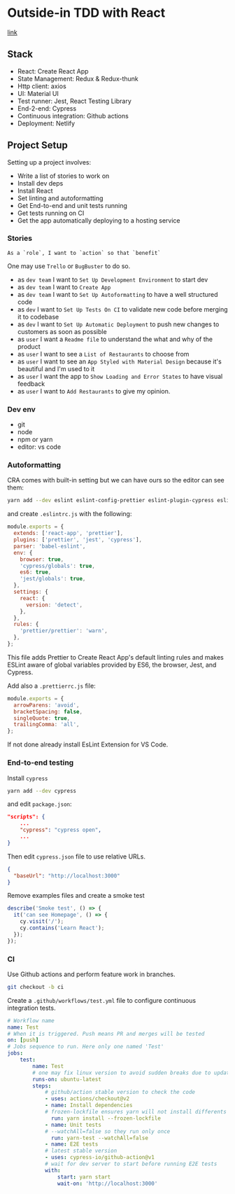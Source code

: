 # Outside-in TDD with React

[link](https://outsidein.dev/react/#tech-stack)

## Stack

- React: Create React App
- State Management: Redux & Redux-thunk
- Http client: axios
- UI: Material UI
- Test runner: Jest, React Testing Library
- End-2-end: Cypress
- Continuous integration: Github actions
- Deployment: Netlify

## Project Setup

Setting up a project involves:

- Write a list of stories to work on
- Install dev deps
- Install React
- Set linting and autoformatting
- Get End-to-end and unit tests running
- Get tests running on CI
- Get the app automatically deploying to a hosting service

### Stories

```
As a `role`, I want to `action` so that `benefit`
```

One may use `Trello` or `BugBuster` to do so.

- as `dev team` I want to `Set Up Development Environment` to start dev
- as `dev team` I want to `Create App`
- as `dev team` I want to `Set Up Autoformatting` to have a well structured code
- as `dev` I want to `Set Up Tests On CI` to validate new code before merging it to codebase
- as `dev` I want to `Set Up Automatic Deployment` to push new changes to customers as soon as possible
- as `user` I want a `Readme file` to understand the what and why of the product
- as `user` I want to see a `List of Restaurants` to choose from
- as `user` I want to see an `App Styled with Material Design` because it's beautiful and I'm used to it
- as `user` I want the app to `Show Loading and Error States` to have visual feedback
- as `user` I want to `Add Restaurants` to give my opinion.

### Dev env

- git
- node
- npm or yarn
- editor: vs code

### Autoformatting

CRA comes with built-in setting but we can have ours so the editor can see them:

```sh
yarn add --dev eslint eslint-config-prettier eslint-plugin-cypress eslint-plugin-jest eslint-plugin-prettier prettier
```

and create `.eslintrc.js` with the following:

```js
module.exports = {
  extends: ['react-app', 'prettier'],
  plugins: ['prettier', 'jest', 'cypress'],
  parser: 'babel-eslint',
  env: {
    browser: true,
    'cypress/globals': true,
    es6: true,
    'jest/globals': true,
  },
  settings: {
    react: {
      version: 'detect',
    },
  },
  rules: {
    'prettier/prettier': 'warn',
  },
};
```

This file adds Prettier to Create React App's default linting rules and
makes ESLint aware of global variables provided by ES6, the browser, Jest, and Cypress.

Add also a `.prettierrc.js` file:

```js
module.exports = {
  arrowParens: 'avoid',
  bracketSpacing: false,
  singleQuote: true,
  trailingComma: 'all',
};
```

If not done already install EsLint Extension for VS Code.

### End-to-end testing

Install `cypress`

```sh
yarn add --dev cypress
```

and edit `package.json`:

```json
"scripts": {
    ...
    "cypress": "cypress open",
    ...
}
```

Then edit `cypress.json` file to use relative URLs.

```json
{
  "baseUrl": "http://localhost:3000"
}
```

Remove examples files and create a smoke test

```js
describe('Smoke test', () => {
  it('can see Homepage', () => {
    cy.visit('/');
    cy.contains('Learn React');
  });
});
```

### CI

Use Github actions and perform feature work in branches.

```sh
git checkout -b ci
```

Create a `.github/workflows/test.yml` file to configure continuous integration tests.

```yml
# Workflow name
name: Test
# When it is triggered. Push means PR and merges will be tested
on: [push]
# Jobs sequence to run. Here only one named 'Test'
jobs:
    test:
        name: Test
        # one may fix linux version to avoid sudden breaks due to updates
        runs-on: ubuntu-latest
        steps:
            # github/action stable version to check the code
            - uses: actions/checkout@v2
            - name: Install dependencies
            # frozen-lockfile ensures yarn will not install differents dependencies that the one specified in lockfile
              run: yarn install --frozen-lockfile
            - name: Unit tests
            # --watchAll=false so they run only once
              run: yarn-test --watchAll=false
            - name: E2E tests
            # latest stable version
            - uses: cypress-io/github-action@v1
            # wait for dev server to start before running E2E tests
            with:
                start: yarn start
                wait-on: 'http://localhost:3000'
```
